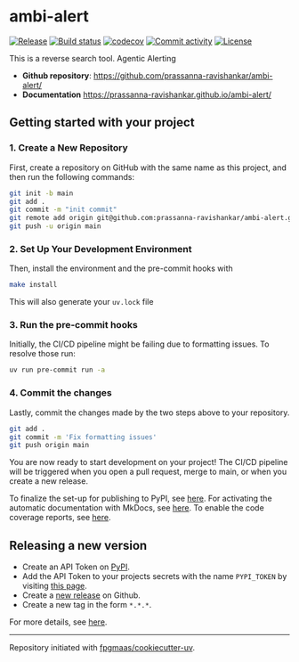 # ambi-alert

[![Release](https://img.shields.io/github/v/release/prassanna-ravishankar/ambi-alert)](https://img.shields.io/github/v/release/prassanna-ravishankar/ambi-alert)
[![Build status](https://img.shields.io/github/actions/workflow/status/prassanna-ravishankar/ambi-alert/main.yml?branch=main)](https://github.com/prassanna-ravishankar/ambi-alert/actions/workflows/main.yml?query=branch%3Amain)
[![codecov](https://codecov.io/gh/prassanna-ravishankar/ambi-alert/branch/main/graph/badge.svg)](https://codecov.io/gh/prassanna-ravishankar/ambi-alert)
[![Commit activity](https://img.shields.io/github/commit-activity/m/prassanna-ravishankar/ambi-alert)](https://img.shields.io/github/commit-activity/m/prassanna-ravishankar/ambi-alert)
[![License](https://img.shields.io/github/license/prassanna-ravishankar/ambi-alert)](https://img.shields.io/github/license/prassanna-ravishankar/ambi-alert)

This is a reverse search tool. Agentic Alerting

- **Github repository**: <https://github.com/prassanna-ravishankar/ambi-alert/>
- **Documentation** <https://prassanna-ravishankar.github.io/ambi-alert/>

## Getting started with your project

### 1. Create a New Repository

First, create a repository on GitHub with the same name as this project, and then run the following commands:

```bash
git init -b main
git add .
git commit -m "init commit"
git remote add origin git@github.com:prassanna-ravishankar/ambi-alert.git
git push -u origin main
```

### 2. Set Up Your Development Environment

Then, install the environment and the pre-commit hooks with

```bash
make install
```

This will also generate your `uv.lock` file

### 3. Run the pre-commit hooks

Initially, the CI/CD pipeline might be failing due to formatting issues. To resolve those run:

```bash
uv run pre-commit run -a
```

### 4. Commit the changes

Lastly, commit the changes made by the two steps above to your repository.

```bash
git add .
git commit -m 'Fix formatting issues'
git push origin main
```

You are now ready to start development on your project!
The CI/CD pipeline will be triggered when you open a pull request, merge to main, or when you create a new release.

To finalize the set-up for publishing to PyPI, see [here](https://fpgmaas.github.io/cookiecutter-uv/features/publishing/#set-up-for-pypi).
For activating the automatic documentation with MkDocs, see [here](https://fpgmaas.github.io/cookiecutter-uv/features/mkdocs/#enabling-the-documentation-on-github).
To enable the code coverage reports, see [here](https://fpgmaas.github.io/cookiecutter-uv/features/codecov/).

## Releasing a new version

- Create an API Token on [PyPI](https://pypi.org/).
- Add the API Token to your projects secrets with the name `PYPI_TOKEN` by visiting [this page](https://github.com/prassanna-ravishankar/ambi-alert/settings/secrets/actions/new).
- Create a [new release](https://github.com/prassanna-ravishankar/ambi-alert/releases/new) on Github.
- Create a new tag in the form `*.*.*`.

For more details, see [here](https://fpgmaas.github.io/cookiecutter-uv/features/cicd/#how-to-trigger-a-release).

---

Repository initiated with [fpgmaas/cookiecutter-uv](https://github.com/fpgmaas/cookiecutter-uv).
